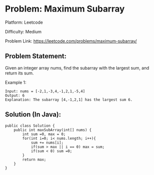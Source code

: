 # Problem: Maximum Subarray

Platform: Leetcode

Difficulty: Medium

Problem Link: https://leetcode.com/problems/maximum-subarray/

## Problem Statement:

Given an integer array nums, find the subarray with the largest sum, and return its sum. 

Example 1:

    Input: nums = [-2,1,-3,4,-1,2,1,-5,4]
    Output: 6
    Explanation: The subarray [4,-1,2,1] has the largest sum 6.

## Solution (In Java):

    public class Solution {
        public int maxSubArray(int[] nums) {
            int sum =0, max = 0;
            for(int i=0; i< nums.length; i++){
                sum += nums[i];
                if(sum > max || i == 0) max = sum;
                if(sum < 0) sum =0;
            }
            return max;
        }
    }





